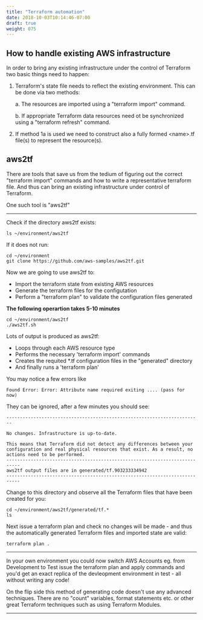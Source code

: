 ```yaml
---
title: "Terraform automation"
date: 2018-10-03T10:14:46-07:00
draft: true
weight: 075
---
```



## How to handle existing AWS infrastructure

In order to bring any existing infrastructure under the control of Terraform two basic things need to happen:

1. Terraform's state file needs to reflect the existing environment. This can be done via two methods:
  
    a. The resources are imported using a "terraform import" command.
    
    b. If appropriate Terraform data resources need ot be synchronized using a "terraform refresh" command.

2. If method 1a is used we need to construct also a fully formed \<name\>.tf file(s) to represent the resource(s).



## aws2tf

There are tools that save us from the tedium of figuring out the correct "terraform import" commands and how to write a representative terraform file. And thus can bring an existing infrastructure under control of Terraform.

One such tool is "aws2tf" 

----

Check if the directory aws2tf exists:

```
ls ~/environment/aws2tf
```

If it does not run:

```
cd ~/environment
git clone https://github.com/aws-samples/aws2tf.git
```


Now we are going to use aws2tf to:

* Import the terraform state from existing AWS resources
* Generate the terraform files for the configutation
* Perform a "terraform plan" to validate the configuration files generated

**The following operartion takes 5-10 minutes**

```
cd ~/environment/aws2tf
./aws2tf.sh
```

Lots of output is produced as aws2tf:

* Loops through each AWS resource type
* Performs the necessary 'terraform import' commands
* Creates the requited *.tf configuration files in the "generated" directory
* And finally runs a 'terraform plan'


You may notice a few errors like

```
Found Error: Error: Attribute name required exiting .... (pass for now)
```

They can be ignored, after a few minutes you should see:

```
------------------------------------------------------------------------

No changes. Infrastructure is up-to-date.

This means that Terraform did not detect any differences between your
configuration and real physical resources that exist. As a result, no
actions need to be performed.
---------------------------------------------------------------------------
aws2tf output files are in generated/tf.903233334942
---------------------------------------------------------------------------
```

Change to this directory and observe all the Terraform files that have been created for you:

```
cd ~/environment/aws2tf/generated/tf.*
ls 
```

Next issue a terraform plan and check no changes will be made - and thus the automatically generated Terraform files and imported state are valid:


```
terraform plan .
```

----

In your own environment you could now switch AWS Accounts eg. from Development to Test issue the terraform plan and apply commands and you'd get an exact replica of the devleopment environment in test - all without writing any code!

On the flip side this method of generating code doesn't use any advanced techniques. There are no "count" variables, format statements etc. or other great Terraform techniques such as using Terraform Modules.

----



